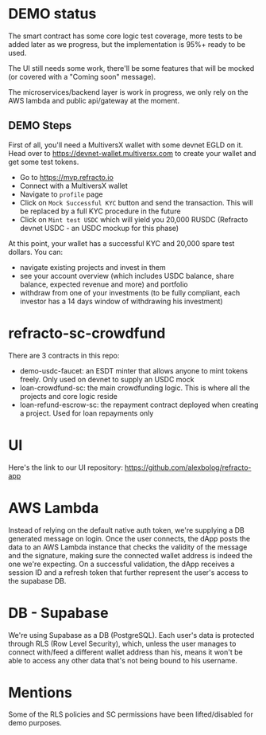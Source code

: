 # DEMO status
The smart contract has some core logic test coverage, more tests to be added later as we progress, but the implementation is 95%+ ready to be used.

The UI still needs some work, there'll be some features that will be mocked (or covered with a "Coming soon" message).

The microservices/backend layer is work in progress, we only rely on the AWS lambda and public api/gateway at the moment.

## DEMO Steps
First of all, you'll need a MultiversX wallet with some devnet EGLD on it.
Head over to https://devnet-wallet.multiversx.com to create your wallet and get some test tokens.

- Go to https://mvp.refracto.io
- Connect with a MultiversX wallet
- Navigate to `profile` page
- Click on `Mock Successful KYC` button and send the transaction. This will be replaced by a full KYC procedure in the future
- Click on `Mint test USDC` which will yield you 20,000 RUSDC (Refracto devnet USDC - an USDC mockup for this phase)

At this point, your wallet has a successful KYC and 20,000 spare test dollars.
You can:
- navigate existing projects and invest in them
- see your account overview (which includes USDC balance, share balance, expected revenue and more) and portfolio
- withdraw from one of your investments (to be fully compliant, each investor has a 14 days window of withdrawing his investment)


# refracto-sc-crowdfund
There are 3 contracts in this repo:
- demo-usdc-faucet: an ESDT minter that allows anyone to mint tokens freely. Only used on devnet to supply an USDC mock
- loan-crowdfund-sc: the main crowdfunding logic. This is where all the projects and core logic reside
- loan-refund-escrow-sc: the repayment contract deployed when creating a project. Used for loan repayments only

# UI

Here's the link to our UI repository: https://github.com/alexbolog/refracto-app

# AWS Lambda

Instead of relying on the default native auth token, we're supplying a DB generated message on login.
Once the user connects, the dApp posts the data to an AWS Lambda instance that checks the validity of the message and the signature, making sure the connected wallet address is indeed the one we're expecting.
On a successful validation, the dApp receives a session ID and a refresh token that further represent the user's access to the supabase DB.

# DB - Supabase
We're using Supabase as a DB (PostgreSQL). Each user's data is protected through RLS (Row Level Security), which, unless the user manages to connect with/feed a different wallet address than his, means it won't be able to access any other data that's not being bound to his username.

# Mentions
Some of the RLS policies and SC permissions have been lifted/disabled for demo purposes.

